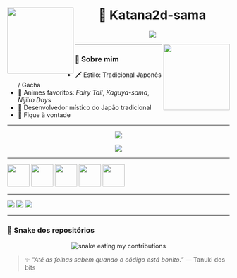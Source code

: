 <div align="center">
  <img src="https://media.giphy.com/media/Lp1A8tL2U9l04/giphy.gif" width="150" align="left" />

  <h1>🍃 Katana2d-sama</h1>

  <p align="center">
    <img src="https://readme-typing-svg.herokuapp.com?font=Fira+Code&size=22&pause=1000&center=true&width=435&lines=Espírito+Tanuki+dev.+Fullstack;Guardião+das+florestas+digitais;Amante+do+vento%2C+do+chá+e+de+anime" />
  </p>

  <img src="https://media.giphy.com/media/13CoXDiaCcCoyk/giphy.gif" width="150" align="right" />
</div>

---

### 🌸 Sobre mim

- 🗡️ Estilo: Tradicional Japonês / Gacha  
- 🎴 Animes favoritos: *Fairy Tail*, *Kaguya-sama*, *Nijiiro Days*  
- 🦊 Desenvolvedor místico do Japão tradicional  
- 💬 Fique à vontade  

---

<p align="center">
  <img src="https://github-readme-stats.vercel.app/api?username=Katana2d-sama&show_icons=true&theme=gruvbox&hide_border=true&title_color=fe5f55&icon_color=fe5f55&text_color=eeeeee&bg_color=000000" />
</p>

<p align="center">
  <img src="https://github-readme-stats.vercel.app/api/top-langs/?username=Katana2d-sama&layout=compact&theme=gruvbox&hide_border=true&title_color=fe5f55&text_color=eeeeee&bg_color=000000" />
</p>

---

<p align="left">
  <img src="https://cdn.jsdelivr.net/gh/devicons/devicon/icons/html5/html5-original.svg" width="50" />
  <img src="https://cdn.jsdelivr.net/gh/devicons/devicon/icons/css3/css3-original.svg" width="50" />
  <img src="https://cdn.jsdelivr.net/gh/devicons/devicon/icons/javascript/javascript-original.svg" width="50" />
  <img src="https://cdn.jsdelivr.net/gh/devicons/devicon/icons/nodejs/nodejs-original.svg" width="50" />
  <img src="https://cdn.jsdelivr.net/gh/devicons/devicon/icons/php/php-original.svg" width="50" />
</p>

---



<p align="left">
  <a href="#"><img src="https://img.shields.io/badge/YouTube-red?style=for-the-badge&logo=youtube" /></a>
  <a href="#"><img src="https://img.shields.io/badge/Instagram-%23E4405F.svg?style=for-the-badge&logo=instagram&logoColor=white" /></a>
  <a href="#"><img src="https://img.shields.io/badge/Discord-5865F2?style=for-the-badge&logo=discord&logoColor=white" /></a>
</p>

---

### 🐍 Snake dos repositórios

<div align="center">
  <img src="https://github.com/Katana2d-sama/Katana2d-sama/blob/output/github-contribution-grid-snake.svg" alt="snake eating my contributions" />
</div>

> ✨ *"Até as folhas sabem quando o código está bonito."* — Tanuki dos bits



